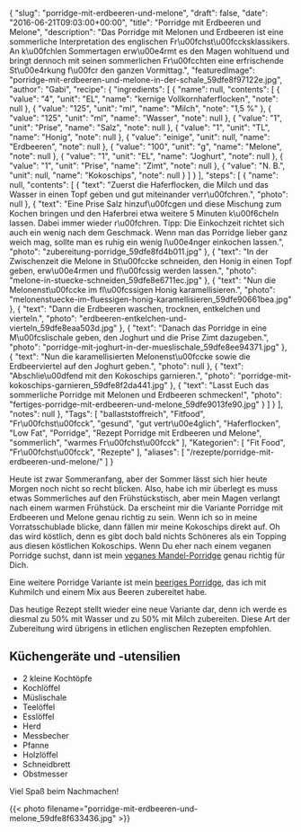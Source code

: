 {
    "slug": "porridge-mit-erdbeeren-und-melone",
    "draft": false,
    "date": "2016-06-21T09:03:00+00:00",
    "title": "Porridge mit Erdbeeren und Melone",
    "description": "Das Porridge mit Melonen und Erdbeeren ist eine sommerliche Interpretation des englischen Fr\u00fchst\u00fccksklassikers. An k\u00fchlen Sommertagen erw\u00e4rmt es den Magen wohltuend und bringt dennoch mit seinen sommerlichen Fr\u00fcchten eine erfrischende St\u00e4rkung f\u00fcr den ganzen Vormittag.",
    "featuredImage": "porridge-mit-erdbeeren-und-melone-in-der-schale_59dfe8f97122e.jpg",
    "author": "Gabi",
    "recipe": {
        "ingredients": [
            {
                "name": null,
                "contents": [
                    {
                        "value": "4",
                        "unit": "EL",
                        "name": "kernige Vollkornhaferflocken",
                        "note": null
                    },
                    {
                        "value": "125",
                        "unit": "ml",
                        "name": "Milch",
                        "note": "1,5 %"
                    },
                    {
                        "value": "125",
                        "unit": "ml",
                        "name": "Wasser",
                        "note": null
                    },
                    {
                        "value": "1",
                        "unit": "Prise",
                        "name": "Salz",
                        "note": null
                    },
                    {
                        "value": "1",
                        "unit": "TL",
                        "name": "Honig",
                        "note": null
                    },
                    {
                        "value": "einige",
                        "unit": null,
                        "name": "Erdbeeren",
                        "note": null
                    },
                    {
                        "value": "100",
                        "unit": "g",
                        "name": "Melone",
                        "note": null
                    },
                    {
                        "value": "1",
                        "unit": "EL",
                        "name": "Joghurt",
                        "note": null
                    },
                    {
                        "value": "1",
                        "unit": "Prise",
                        "name": "Zimt",
                        "note": null
                    },
                    {
                        "value": "N. B.",
                        "unit": null,
                        "name": "Kokoschips",
                        "note": null
                    }
                ]
            }
        ],
        "steps": [
            {
                "name": null,
                "contents": [
                    {
                        "text": "Zuerst die Haferflocken, die Milch und das Wasser in einen Topf geben und gut miteinander verr\u00fchren.",
                        "photo": null
                    },
                    {
                        "text": "Eine Prise Salz hinzuf\u00fcgen und diese Mischung zum Kochen bringen und den Haferbrei etwa weitere 5 Minuten k\u00f6cheln lassen. Dabei immer wieder r\u00fchren. Tipp: Die Einkochzeit richtet sich auch ein wenig nach dem Geschmack. Wenn man das Porridge lieber ganz weich mag, sollte man es ruhig ein wenig l\u00e4nger einkochen lassen.",
                        "photo": "zubereitung-porridge_59dfe8fd4b011.jpg"
                    },
                    {
                        "text": "In der Zwischenzeit die Melone in St\u00fccke schneiden, den Honig in einen Topf geben, erw\u00e4rmen und fl\u00fcssig werden lassen.",
                        "photo": "melone-in-stuecke-schneiden_59dfe8e6711ec.jpg"
                    },
                    {
                        "text": "Nun die Melonenst\u00fccke im fl\u00fcssigen Honig  karamellisieren.",
                        "photo": "melonenstuecke-im-fluessigen-honig-karamellisieren_59dfe90661bea.jpg"
                    },
                    {
                        "text": "Dann die Erdbeeren waschen, trocknen, entkelchen und vierteln.",
                        "photo": "erdbeeren-entkelchen-und-vierteln_59dfe8eaa503d.jpg"
                    },
                    {
                        "text": "Danach das Porridge in eine M\u00fcslischale geben, den Joghurt  und die Prise Zimt dazugeben.",
                        "photo": "porridge-mit-joghurt-in-der-mueslischale_59dfe8ee94371.jpg"
                    },
                    {
                        "text": "Nun die karamellisierten Melonenst\u00fccke sowie die Erdbeerviertel auf den Joghurt geben.",
                        "photo": null
                    },
                    {
                        "text": "Abschlie\u00dfend mit den Kokoschips garnieren.",
                        "photo": "porridge-mit-kokoschips-garnieren_59dfe8f2da441.jpg"
                    },
                    {
                        "text": "Lasst Euch das sommerliche Porridge mit Melonen und Erdbeeren schmecken!",
                        "photo": "fertiges-porridge-mit-erdbeeren-und-melone_59dfe9013fe90.jpg"
                    }
                ]
            }
        ],
        "notes": null
    },
    "Tags": [
        "ballaststoffreich",
        "Fitfood",
        "Fr\u00fchst\u00fcck",
        "gesund",
        "gut vertr\u00e4glich",
        "Haferflocken",
        "Low Fat",
        "Porridge",
        "Rezept Porridge mit Erdbeeren und Melone",
        "sommerlich",
        "warmes Fr\u00fchst\u00fcck"
    ],
    "Kategorien": [
        "Fit Food",
        "Fr\u00fchst\u00fcck",
        "Rezepte"
    ],
    "aliases": [
        "\/rezepte\/porridge-mit-erdbeeren-und-melone\/"
    ]
}

Heute ist zwar Sommeranfang, aber der Sommer lässt sich hier heute Morgen noch nicht so recht blicken. Also, habe ich mir überlegt es muss etwas Sommerliches auf den Frühstückstisch, aber mein Magen verlangt nach einem warmen Frühstück. Da erscheint mir die Variante Porridge mit Erdbeeren und Melone genau richtig zu sein. Wenn ich so in meine Vorratsschublade blicke, dann fällen mir meine Kokoschips direkt auf. Oh das wird köstlich, denn es gibt doch bald nichts Schöneres als ein Topping aus diesen köstlichen Kokoschips. Wenn Du eher nach einem veganen Porridge suchst, dann ist mein [veganes Mandel-Porridge][1] genau richtig für Dich.

Eine weitere Porridge Variante ist mein [beeriges Porridge][2], das ich mit Kuhmilch und einem Mix aus Beeren zubereitet habe.

Das heutige Rezept stellt wieder eine neue Variante dar, denn ich werde es diesmal zu 50% mit Wasser und zu 50% mit Milch zubereiten. Diese Art der Zubereitung wird übrigens in etlichen englischen Rezepten empfohlen.

## Küchengeräte und -utensilien

 * 2 kleine Kochtöpfe
 * Kochlöffel
 * Müslischale
 * Teelöffel
 * Esslöffel
 * Herd
 * Messbecher
 * Pfanne
 * Holzlöffel
 * Schneidbrett
 * Obstmesser

Viel Spaß beim Nachmachen!

{{< photo filename="porridge-mit-erdbeeren-und-melone_59dfe8f633436.jpg" >}}

 [1]: https://kochfokus.de/rezepte/veganes-mandel-porridge/
 [2]: https://kochfokus.de/rezepte/beeriges-porridge/